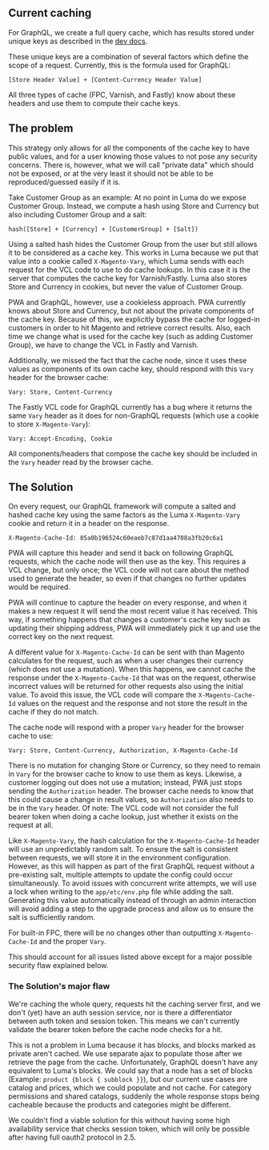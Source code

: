 ## Current caching
For GraphQL, we create a full query cache, which has results stored under unique keys as described in the [dev docs](https://devdocs.magento.com/guides/v2.4/graphql/caching.html).

These unique keys are a combination of several factors which define the scope of a request. Currently, this is the formula used for GraphQL:

````
[Store Header Value] + [Content-Currency Header Value]
````

All three types of cache (FPC, Varnish, and Fastly) know about these headers and use them to compute their cache keys.

## The problem
This strategy only allows for all the components of the cache key to have public values, and for a user knowing those values to not pose any security concerns.
There is, however, what we will call "private data" which should not be exposed, or at the very least it should not be able to be reproduced/guessed easily if it is. 

Take Customer Group as an example: At no point in Luma do we expose Customer Group. Instead, we compute a hash using Store and Currency but also including Customer Group and a salt:

````
hash([Store] + [Currency] + [CustomerGroup] + [Salt])
````

Using a salted hash hides the Customer Group from the user but still allows it to be considered as a cache key.
This works in Luma because we put that value into a cookie called `X-Magento-Vary`, which Luma sends with each request for the VCL code to use to do cache lookups.
In this case it is the server that computes the cache key for Varnish/Fastly.
Luma also stores Store and Currency in cookies, but never the value of Customer Group.

PWA and GraphQL, however, use a cookieless approach.
PWA currently knows about Store and Currency, but not about the private components of the cache key. Because of this, we explicitly bypass the cache for logged-in customers in order to hit Magento and retrieve correct results.
Also, each time we change what is used for the cache key (such as adding Customer Group), we have to change the VCL in Fastly and Varnish.

Additionally, we missed the fact that the cache node, since it uses these values as components of its own cache key, should respond with this `Vary` header for the browser cache:
````
Vary: Store, Content-Currency
````

The Fastly VCL code for GraphQL currently has a bug where it returns the same `Vary` header as it does for non-GraphQL requests (which use a cookie to store `X-Magento-Vary`):
````
Vary: Accept-Encoding, Cookie
````

All components/headers that compose the cache key should be included in the `Vary` header read by the browser cache.

## The Solution
On every request, our GraphQL framework will compute a salted and hashed cache key using the same factors as the Luma `X-Magento-Vary` cookie and return it in a header on the response.
````
X-Magento-Cache-Id: 85a0b196524c60eaeb7c87d1aa4708a3fb20c6a1
````

PWA will capture this header and send it back on following GraphQL requests, which the cache node will then use as the key.
This requires a VCL change, but only once; the VCL code will not care about the method used to generate the header, so even if that changes no further updates would be required.

PWA will continue to capture the header on every response, and when it makes a new request it will send the most recent value it has received.
This way, if something happens that changes a customer's cache key such as updating their shipping address, PWA will immediately pick it up and use the correct key on the next request.

A different value for `X-Magento-Cache-Id` can be sent with than Magento calculates for the request, such as when a user changes their currency (which does not use a mutation).
When this happens, we cannot cache the response under the `X-Magento-Cache-Id` that was on the request, otherwise incorrect values will be returned for other requests also using the initial value.
To avoid this issue, the VCL code will compare the `X-Magento-Cache-Id` values on the request and the response and not store the result in the cache if they do not match.

The cache node will respond with a proper `Vary` header for the browser cache to use:
````
Vary: Store, Content-Currency, Authorization, X-Magento-Cache-Id
````
There is no mutation for changing Store or Currency, so they need to remain in `Vary` for the browser cache to know to use them as keys.
Likewise, a customer logging out does not use a mutation; instead, PWA just stops sending the `Authorization` header. The browser cache needs to know that this could cause a change in result values, so `Authorization` also needs to be in the `Vary` header. Of note: The VCL code will not consider the full bearer token when doing a cache lookup, just whether it exists on the request at all.

Like `X-Magento-Vary`, the hash calculation for the `X-Magento-Cache-Id` header will use an unpredictably random salt. To ensure the salt is consistent between requests, we will store it in the environment configuration.
However, as this will happen as part of the first GraphQL request without a pre-existing salt, multiple attempts to update the config could occur simultaneously.
To avoid issues with concurrent write attempts, we will use a lock when writing to the `app/etc/env.php` file while adding the salt.
Generating this value automatically instead of through an admin interaction will avoid adding a step to the upgrade process and allow us to ensure the salt is sufficiently random.

For built-in FPC, there will be no changes other than outputting `X-Magento-Cache-Id` and the proper `Vary`.

This should account for all issues listed above except for a major possible security flaw explained below.

### The Solution's major flaw
We're caching the whole query, requests hit the caching server first, and we don't (yet) have an auth session service, nor is there a differentiator between auth token and session token. This means we can't currently validate the bearer token before the cache node checks for a hit.

This is not a problem in Luma because it has blocks, and blocks marked as private aren't cached. We use separate ajax to populate those after we retrieve the page from the cache.
Unfortunately, GraphQL doesn't have any equivalent to Luma's blocks. We could say that a node has a set of blocks (Example: `product {block { subblock }}`), but our current use cases are catalog and prices, which we could populate and not cache.
For category permissions and shared catalogs, suddenly the whole response stops being cacheable because the products and categories might be different.

We couldn't find a viable solution for this without having some high availability service that checks session token, which will only be possible after having full oauth2 protocol in 2.5.
